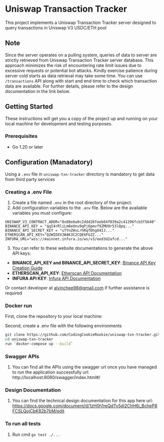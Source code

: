 # Uniswap Transaction Tracker

This project implements a Uniswap Transaction Tracker server designed to query transactions in Uniswap V3 USDC/ETH pool

## Note

Since the server operates on a pulling system, queries of data to server are strictly retrieved from Uniswap Transaction Tracker server database. This approach minimizes the risk of encountering rate limit issues due to excessive requests or potential bot attacks. Kindly exercise patience during server cold starts as data retrieval may take some time. You can use `/transactions` API along with start and end time to check which transaction data are available.
For further details, please refer to the design documentation in the link below.

## Getting Started

These instructions will get you a copy of the project up and running on your local machine for development and testing purposes.

### Prerequisites

- Go 1.20 or later

## Configuration (Manadatory)
Using a `.env` file in `uniswap-txn-tracker` directory is mandatory to get data from third party services

### Creating a .env File
1. Create a file named `.env` in the root directory of the project.
2. Add configuration variables to the `.env` file. Below are the available variables you must configure:

```plaintext
UNISWAP_V3_CONTRACT_ADDR="0x88e6a0c2ddd26feeb64f039a2c41296fcb3f5640"
BINANCE_API_KEY = "qqI4rRliLm8eUnu9qPj6pmvf9ZMU9r53lQpq..."
BINANCE_API_SECRET_KEY = "uTYnZHvLrhRqfDhgO4IJ..."
ETHERSCAN_API_KEY="Q2WIDXVJW4K3C2CQE6FGZZ..."
INFURA_URL="wss://mainnet.infura.io/ws/v3/eed3d2afcd..."
```

3. You can refer to these website documentations to generate the above API keys:

- **BINANCE_API_KEY and BINANCE_API_SECRET_KEY**: [Binance API Key Creation Guide](https://www.binance.com/en/support/faq/how-to-create-api-keys-on-binance-360002502072)
- **ETHERSCAN_API_KEY**: [Etherscan API Documentation](https://docs.etherscan.io/getting-started/viewing-api-usage-statistics)
- **INFURA API KEY**: [Infura API Documentation](https://docs.infura.io/api/getting-started)

Or contact developer at alvinchee98@gmail.com if further assistance is required

### Docker run

First, clone the repository to your local machine:

Second, create a .env file with the following environments

```bash
git clone https://github.com/CodingCookieRookie/uniswap-txn-tracker.git
cd uniswap-txn-tracker
run `docker-compose up --build`
```

### Swagger APIs
1. You can find all the APIs using the swagger url once you have managed to run the application successfully
url: http://localhost:8080/swagger/index.html#/

### Design Documentation
1. You can find the technical design documentation for this app here
url: https://docs.google.com/document/d/1zH0h1reQdTv5dj2ChH6i_BcheP8FCSLQojCbK82b7bM/edit

### To run all tests
1. Run cmd `go test ./...`